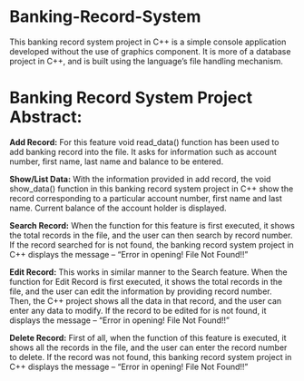 # Banking-Record-System
This banking record system project in C++ is a simple console application developed without the use of graphics component. It is more of a database project in C++, and is built using the language’s file handling mechanism. 

# Banking Record System Project Abstract:

**Add Record:**
 For this feature void read_data() function has been used to add banking record into the file. It asks for information such as account number, first name, last name and balance to be entered.

**Show/List Data:**
 With the information provided in add record, the void show_data() function in this banking record system project in C++ show the record corresponding to a particular account number, first name and last name. Current balance of the account holder is displayed.

**Search Record:**
 When the function for this feature is first executed, it shows the total records in the file, and the user can then search by record number. If the record searched for is not found, the banking record system project in C++ displays the message – “Error in opening! File Not Found!!”

**Edit Record:**
 This works in similar manner to the Search feature. When the function for Edit Record is first executed, it shows the total records in the file, and the user can edit the information by providing record number. Then, the C++ project shows all the data in that record, and the user can enter any data to modify. If the record to be edited for is not found, it displays the message – “Error in opening! File Not Found!!”

**Delete Record:**
 First of all, when the function of this feature is executed, it shows all the records in the file, and the user can enter the record number to delete. If the record was not found, this banking record system project in C++ displays the message – “Error in opening! File Not Found!!”
